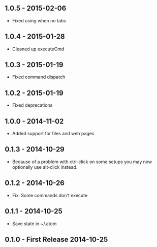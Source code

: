 
## 1.0.5 - 2015-02-06
* Fixed using when no tabs

## 1.0.4 - 2015-01-28
* Cleaned up executeCmd

## 1.0.3 - 2015-01-19
* Fixed command dispatch

## 1.0.2 - 2015-01-19
* Fixed deprecations

## 1.0.0 - 2014-11-02
* Added support for files and web pages

## 0.1.3 - 2014-10-29
* Because of a problem with ctrl-click on some setups you may now optionally use alt-click instead.

## 0.1.2 - 2014-10-26
* Fix: Some commands don't execute

## 0.1.1 - 2014-10-25
* Save state in ~/.atom

## 0.1.0 - First Release 2014-10-25
